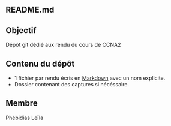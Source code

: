 ## README.md

## Objectif

Dépôt git dédié aux rendu du cours de CCNA2

## [](https://github.com/Lilou444/CCNA2-2018)Contenu du dépôt

-   1 fichier par rendu écris en  [Markdown](https://github.com/adam-p/markdown-here/wiki/Markdown-Cheatsheet)  avec un nom explicite.
-   Dossier contenant des captures si nécéssaire.


## Membre 

Phébidias Leïla 